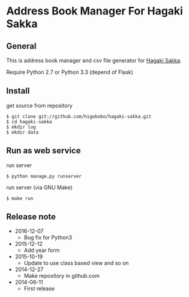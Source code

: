 # Address Book Manager For Hagaki Sakka

## General

This is address book manager and csv file generator for [Hagaki Sakka](http://www.hagakisakka.jp/).  

Require Python 2.7 or Python 3.3 (depend of Flask)

## Install

get source from repository

    $ git clone git://github.com/higebobo/hagaki-sakka.git
    $ cd hagaki-sakka
    $ mkdir log
    $ mkdir data

## Run as web service

run server

    $ python manage.py runserver

run server (via GNU Make)

    $ make run

## Release note

* 2016-12-07
    - Bug fix for Python3
* 2015-12-12
    - Add year form
* 2015-10-19
    - Update to use class based view and so on
* 2014-12-27
    - Make repository in github.com
* 2014-06-11
    - First release

